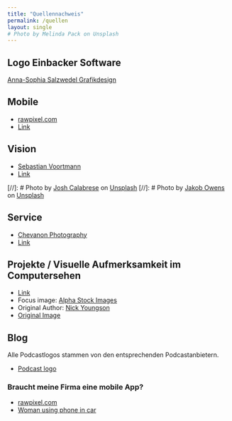 ```yaml
---
title: "Quellennachweis"
permalink: /quellen
layout: single
# Photo by Melinda Pack on Unsplash
---
```


## Logo Einbacker Software

[Anna-Sophia Salzwedel Grafikdesign](https://www.anso-salzwedel.de)

## Mobile
- [rawpixel.com](https://www.pexels.com/de/u/rawpixel/)
- [Link](https://www.pexels.com/de/foto/arbeit-arbeiten-bart-brainstorming-541522/)

## Vision
- [Sebastian Voortmann](https://www.pexels.com/de/u/sebastian/)
- [Link](https://www.pexels.com/de/foto/draussen-fahrrad-kind-madchen-166055/)

[//]: # Photo by [Josh Calabrese](https://unsplash.com/photos/qmnpqDwla_E) on [Unsplash](https://unsplash.com/)
[//]: # Photo by [Jakob Owens](https://unsplash.com/photos/T45qqDYFpsY) on [Unsplash](https://unsplash.com/)

## Service
- [Chevanon Photography](https://www.pexels.com/de/u/chevanon/)
- [Link](https://www.pexels.com/de/foto/becher-bedienung-cafe-espresso-302898/)

## Projekte / Visuelle Aufmerksamkeit im Computersehen

- [Link](/projects/cv_attention/)
- Focus image: [Alpha Stock Images](http://alphastockimages.com/)
- Original Author: [Nick Youngson](http://www.nyphotographic.com/)
- [Original Image](http://thebluediamondgallery.com/tablet-dictionary/f/focus.html)

## Blog

Alle Podcastlogos stammen von den entsprechenden Podcastanbietern. 
- [Podcast logo](https://pixabay.com/de/podcast-beliebt-zeigt-ankündigung-2665179/)

### Braucht meine Firma eine mobile App?
- [rawpixel.com](https://unsplash.com/@rawpixel)
- [Woman using phone in car](https://unsplash.com/photos/d3Nh53dGvzE)
